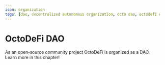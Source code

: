 ```yaml
---
icon: organization
tags: [dao, decentralized autonomous organization, octo dao, octodefi organization]
---
```


# OctoDeFi DAO

As an open-source community project OctoDeFi is organized as a DAO. Learn more in this chapter!

